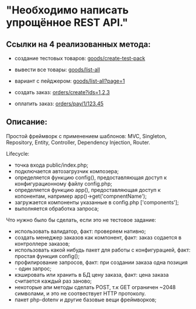 # "Необходимо написать упрощённое REST API."


## Ссылки на 4 реализованных метода:

- создание тестовых товаров: [goods/create-test-pack](http://market.8ffd246e-5d74-49a5-8696-e92eff606a60.pub.cloud.scaleway.com/goods/create-test-pack)

- вывести все товары: [goods/list-all](http://market.8ffd246e-5d74-49a5-8696-e92eff606a60.pub.cloud.scaleway.com/goods/list-all)
- вариант с пейджером: [goods/list-all?page=1](http://market.8ffd246e-5d74-49a5-8696-e92eff606a60.pub.cloud.scaleway.com/goods/list-all?page=1)

- создать заказ:  [orders/create?ids=1,2,3](http://market.8ffd246e-5d74-49a5-8696-e92eff606a60.pub.cloud.scaleway.com/orders/create?ids=1,2,3)
- оплатить заказ: [orders/pay/1/123.45](http://market.8ffd246e-5d74-49a5-8696-e92eff606a60.pub.cloud.scaleway.com/orders/pay/1/123.45)



## Описание:

Простой фреймворк с применением шаблонов:
MVC, Singleton, Repository, Entity, Controller, Dependency Injection, Router.

Lifecycle:
- точка входа public/index.php;
- подключается автозагрузчик композера;
- определяется функцию config(), предоставляющая доступ к конфигурационному файлу config.php;
- определяется функцию app(), предоставляющая доступ к копонентам, например app()->get('compnentName');
- загружается компоненты указанные в config.php ['components'];
- выполняется обработка запроса;


Что нужно было бы сделать, если это не тестовое задание:
- использовать валидатор, факт: проверяем нативно;
- создать менеджер заказов как компонент, факт: заказ содается в контроллере заказов;
- использовать какой нибудь пакет для работы с конфигурацией, факт: простая функция config();
- профилирование запросов, факт: при создании заказа одна позиция - один запрос;
- кэшировать или хранить в БД цену заказа, факт: цена заказа считается каждый раз заново;
- некоторые апи методы сделать POST, т.к GET ограничен ~2048 символами, и это не соотвествует HTTP протоколу.
- пакет php-dotenv и другие базовые вещи фреймворков;

